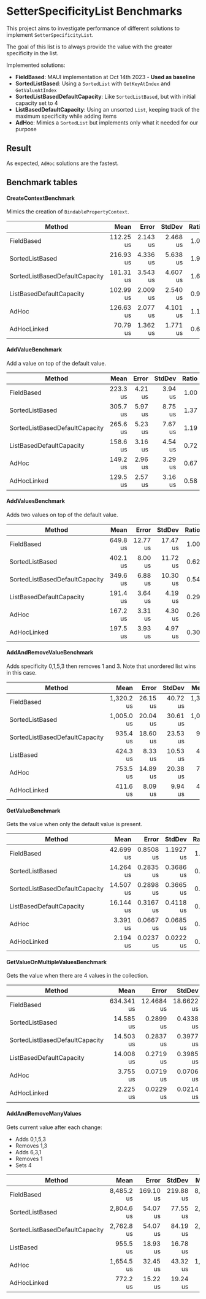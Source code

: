 ﻿# SetterSpecificityList Benchmarks

This project aims to investigate performance of different solutions to implement `SetterSpecificityList`.

The goal of this list is to always provide the value with the greater specificity in the list.

Implemented solutions:
- **FieldBased**: MAUI implementation at Oct 14th 2023 - **Used as baseline**
- **SortedListBased**: Using a `SortedList` with `GetKeyAtIndex` and `GetValueAtIndex`
- **SortedListBasedDefaultCapacity**: Like `SortedListBased`, but with initial capacity set to 4
- **ListBasedDefaultCapacity**: Using an unsorted `List`, keeping track of the maximum specificity while adding items
- **AdHoc**: Mimics a `SortedList` but implements only what it needed for our purpose

## Result

As expected, `AdHoc` solutions are the fastest.

## Benchmark tables

#### CreateContextBenchmark

Mimics the creation of `BindablePropertyContext`.

| Method                         | Mean      | Error    | StdDev   | Ratio | RatioSD |
|------------------------------- |----------:|---------:|---------:|------:|--------:|
| FieldBased                     | 112.25 us | 2.143 us | 2.468 us |  1.00 |    0.00 |
| SortedListBased                | 216.93 us | 4.336 us | 5.638 us |  1.93 |    0.06 |
| SortedListBasedDefaultCapacity | 181.31 us | 3.543 us | 4.607 us |  1.62 |    0.06 |
| ListBasedDefaultCapacity       | 102.99 us | 2.009 us | 2.540 us |  0.92 |    0.03 |
| AdHoc                          | 126.63 us | 2.077 us | 4.101 us |  1.14 |    0.05 |
| AdHocLinked                    |  70.79 us | 1.362 us | 1.771 us |  0.63 |    0.02 |


#### AddValueBenchmark

Add a value on top of the default value.

| Method                         | Mean     | Error   | StdDev  | Ratio | RatioSD |
|------------------------------- |---------:|--------:|--------:|------:|--------:|
| FieldBased                     | 223.3 us | 4.21 us | 3.94 us |  1.00 |    0.00 |
| SortedListBased                | 305.7 us | 5.97 us | 8.75 us |  1.37 |    0.05 |
| SortedListBasedDefaultCapacity | 265.6 us | 5.23 us | 7.67 us |  1.19 |    0.04 |
| ListBasedDefaultCapacity       | 158.6 us | 3.16 us | 4.54 us |  0.72 |    0.02 |
| AdHoc                          | 149.2 us | 2.96 us | 3.29 us |  0.67 |    0.02 |
| AdHocLinked                    | 129.5 us | 2.57 us | 3.16 us |  0.58 |    0.02 |


#### AddValuesBenchmark

Adds two values on top of the default value.

| Method                         | Mean     | Error    | StdDev   | Ratio | RatioSD |
|------------------------------- |---------:|---------:|---------:|------:|--------:|
| FieldBased                     | 649.8 us | 12.77 us | 17.47 us |  1.00 |    0.00 |
| SortedListBased                | 402.1 us |  8.00 us | 11.72 us |  0.62 |    0.02 |
| SortedListBasedDefaultCapacity | 349.6 us |  6.88 us | 10.30 us |  0.54 |    0.02 |
| ListBasedDefaultCapacity       | 191.4 us |  3.64 us |  4.19 us |  0.29 |    0.01 |
| AdHoc                          | 167.2 us |  3.31 us |  4.30 us |  0.26 |    0.01 |
| AdHocLinked                    | 197.5 us |  3.93 us |  4.97 us |  0.30 |    0.01 |


#### AddAndRemoveValueBenchmark

Adds specificity 0,1,5,3 then removes 1 and 3.
Note that unordered list wins in this case.

| Method                         | Mean       | Error    | StdDev   | Median     | Ratio | RatioSD |
|------------------------------- |-----------:|---------:|---------:|-----------:|------:|--------:|
| FieldBased                     | 1,320.2 us | 26.15 us | 40.72 us | 1,337.5 us |  1.00 |    0.00 |
| SortedListBased                | 1,005.0 us | 20.04 us | 30.61 us | 1,013.5 us |  0.76 |    0.04 |
| SortedListBasedDefaultCapacity |   935.4 us | 18.60 us | 23.53 us |   945.7 us |  0.71 |    0.02 |
| ListBased                      |   424.3 us |  8.33 us | 10.53 us |   428.0 us |  0.32 |    0.01 |
| AdHoc                          |   753.5 us | 14.89 us | 20.38 us |   744.6 us |  0.57 |    0.02 |
| AdHocLinked                    |   411.6 us |  8.09 us |  9.94 us |   417.8 us |  0.31 |    0.01 |


#### GetValueBenchmark

Gets the value when only the default value is present.

| Method                         | Mean      | Error     | StdDev    | Ratio | RatioSD |
|------------------------------- |----------:|----------:|----------:|------:|--------:|
| FieldBased                     | 42.699 us | 0.8508 us | 1.1927 us |  1.00 |    0.00 |
| SortedListBased                | 14.264 us | 0.2835 us | 0.3686 us |  0.33 |    0.01 |
| SortedListBasedDefaultCapacity | 14.507 us | 0.2898 us | 0.3665 us |  0.34 |    0.01 |
| ListBasedDefaultCapacity       | 16.144 us | 0.3167 us | 0.4118 us |  0.38 |    0.02 |
| AdHoc                          |  3.391 us | 0.0667 us | 0.0685 us |  0.08 |    0.00 |
| AdHocLinked                    |  2.194 us | 0.0237 us | 0.0222 us |  0.05 |    0.00 |


#### GetValueOnMultipleValuesBenchmark

Gets the value when there are 4 values in the collection.

| Method                         | Mean       | Error      | StdDev     | Ratio |
|------------------------------- |-----------:|-----------:|-----------:|------:|
| FieldBased                     | 634.341 us | 12.4684 us | 18.6622 us | 1.000 |
| SortedListBased                |  14.585 us |  0.2899 us |  0.4338 us | 0.023 |
| SortedListBasedDefaultCapacity |  14.503 us |  0.2837 us |  0.3977 us | 0.023 |
| ListBasedDefaultCapacity       |  14.008 us |  0.2719 us |  0.3985 us | 0.022 |
| AdHoc                          |   3.755 us |  0.0719 us |  0.0706 us | 0.006 |
| AdHocLinked                    |   2.225 us |  0.0229 us |  0.0214 us | 0.003 |


#### AddAndRemoveManyValues

Gets current value after each change:
- Adds 0,1,5,3
- Removes 1,3
- Adds 6,3,1
- Removes 1
- Sets 4

| Method                         | Mean       | Error     | StdDev    | Median     | Ratio |
|------------------------------- |-----------:|----------:|----------:|-----------:|------:|
| FieldBased                     | 8,485.2 us | 169.10 us | 219.88 us | 8,536.6 us |  1.00 |
| SortedListBased                | 2,804.6 us |  54.07 us |  77.55 us | 2,820.6 us |  0.33 |
| SortedListBasedDefaultCapacity | 2,762.8 us |  54.07 us |  84.19 us | 2,742.5 us |  0.33 |
| ListBased                      |   955.5 us |  18.93 us |  16.78 us |   961.8 us |  0.11 |
| AdHoc                          | 1,654.5 us |  32.45 us |  43.32 us | 1,640.6 us |  0.19 |
| AdHocLinked                    |   772.2 us |  15.22 us |  19.24 us |   759.7 us |  0.09 |
